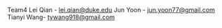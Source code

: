  Team4
Lei Qian - lei.qian@duke.edu
Jun Yoon - jun.yoon77@gmail.com
Tianyi Wang- tywang918@gmail.com
